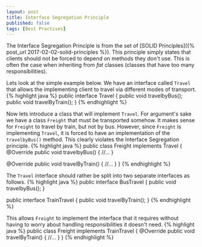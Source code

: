 ```yaml
---
layout: post
title: Interface Segregation Principle
published: false
tags: [Best Practises]
---
```


The Interface Segregation Principle is from the set of [SOLID Principles]({% post_url 2017-02-02-solid-principles %}). This principle simply states that clients should not be forced to depend on methods they don't use. This is often the case when inheriting from *fat* classes (classes that have too many responsibilities).

Lets look at the simple example below. We have an interface called `Travel` that allows the implementing client to travel via different modes of transport.
{% highlight java %}
public interface Travel {
  public void travelbyBus();
  public void travelByTrain();
}
{% endhighlight %}

Now lets introduce a class that will implement `Travel`. For argument's sake we have a class `Freight` that must be transported somehow. It makes sense for `Freight` to travel by train, but not by bus. However, since `Freight` is implementing `Travel`, it is forced to have an implementation of the `travelbyBus()` method. This clearly violates the Interface Segregation principle.
{% highlight java %}
public class Freight implements Travel {
  @Override
  public void travelbyBus() {
    //...
  }

  @Override
  public void travelByTrain() {
    //...
  }
}
{% endhighlight %}

The `Travel` interface should rather be split into two separate interfaces as follows.
{% highlight java %}
public interface BusTravel {
  public void travelbyBus();
}

public interface TrainTravel {
  public void travelByTrain();
}
{% endhighlight %}

This allows `Freight` to implement the interface that it requires without having to worry about handling responsibilities it doesn't need.
{% highlight java %}
public class Freight implements TrainTravel {
  @Override
  public void travelByTrain() {
    //...
  }
}
{% endhighlight %}
